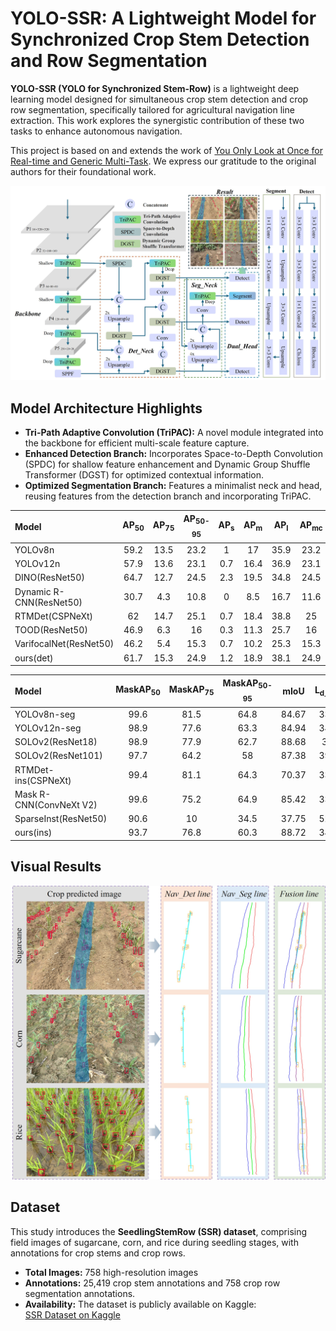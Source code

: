 
# YOLO-SSR: A Lightweight Model for Synchronized Crop Stem Detection and Row Segmentation  
  
**YOLO-SSR (YOLO for Synchronized Stem-Row)** is a lightweight deep learning model designed for simultaneous crop stem detection and crop row segmentation, specifically tailored for agricultural navigation line extraction. This work explores the synergistic contribution of these two tasks to enhance autonomous navigation.
  
This project is based on and extends the work of [You Only Look at Once for Real-time and Generic Multi-Task](https://github.com/JiayuanWang-JW/YOLOv8-multi-task). We express our gratitude to the original authors for their foundational work.

![YOLO-SSR.jpg](pic/YOLO-SSR.jpg)

## Model Architecture Highlights  
- **Tri-Path Adaptive Convolution (TriPAC):** A novel module integrated into the backbone for efficient multi-scale feature capture.  
- **Enhanced Detection Branch:** Incorporates Space-to-Depth Convolution (SPDC) for shallow feature enhancement and Dynamic Group Shuffle Transformer (DGST) for optimized contextual information.  
- **Optimized Segmentation Branch:** Features a minimalist neck and head, reusing features from the detection branch and incorporating TriPAC.
  
| Model                   | AP<sub>50<sub> | AP<sub>75<sub> | AP<sub>50-95<sub> | AP<sub>s<sub> | AP<sub>m<sub>  | AP<sub>l<sub>  | AP<sub>mc<sub> | AP<sub>vt<sub> | FPS   | Inference Time(ms) | parameters | GFLOPs |
| :---------------------- | :--: | :--: | :-----: | :-: | :--: | :--: | :--: | :--: | :---: | :----------------: | :--------: | :----: |
| YOLOv8n                 | 59.2 | 13.5 | 23.2    | 1   | 17   | 35.9 | 23.2 | 33.8 | 131.6 | 7.6                | 3.01M      | 8.1    |
| YOLOv12n                | 57.9 | 13.6 | 23.1    | 0.7 | 16.4 | 36.9 | 23.1 | 34.2 | 526.3 | 1.9                | 2.56M      | 6.3    |
| DINO(ResNet50)          | 64.7 | 12.7 | 24.5    | 2.3 | 19.5 | 34.8 | 24.5 | 32   | 19.5  | 51.3               | 47.54M     | 235    |
| Dynamic R-CNN(ResNet50) | 30.7 | 4.3  | 10.8    | 0   | 8.5  | 16.7 | 11.6 | 0.8  | 22.1  | 45.2               | 41.348M    | 178    |
| RTMDet(CSPNeXt)         | 62   | 14.7 | 25.1    | 0.7 | 18.4 | 38.8 | 25   | 33.8 | 77.6  | 12.9               | 4.873M     | 8.025  |
| TOOD(ResNet50)          | 46.9 | 6.3  | 16      | 0.3 | 11.3 | 25.7 | 16   | 17.9 | 17.4  | 57.5               | 32.018M    | 168    |
| VarifocalNet(ResNet50)  | 46.2 | 5.4  | 15.3    | 0.7 | 10.2 | 25.3 | 15.3 | 22   | 22.8  | 43.9               | 32.709M    | 161    |
| ours(det)               | 61.7 | 15.3 | 24.9    | 1.2 | 18.9 | 38.1 | 24.9 | 29.4 | 202   | 4.95               | 2.45M      | 10.5   |

  | Model                     | MaskAP<sub>50<sub> | MaskAP<sub>75<sub> | MaskAP<sub>50-95<sub> | mIoU  | L<sub>d_mean</sub> | L<sub>d_median</sub> | L<sub>d_std</sub> | FPS   | Inference Time(ms) | parameters | GFLOPs |
| :------------------------ | :------: | :------: | :---------: | :---: | :-------------: | :---------------: | :-----------: | :---: | :----------------: | :--------: | :----: |
| YOLOv8n-seg               | 99.6     | 81.5     | 64.8        | 84.67 | 33.35           | 24.85             | 19.08         | 100   | 10                 | 3.26M      | 12     |
| YOLOv12n-seg              | 98.9     | 77.6     | 63.3        | 84.94 | 34.79           | 26.68             | 21.02         | 344.8 | 2.9                | 2.81M      | 10.2   |
| SOLOv2(ResNet18)          | 98.9     | 77.9     | 62.7        | 88.68 | 34.9            | 26.12             | 19.36         | 29.7  | 33.7               | 18.09M     | 42.491 |
| SOLOv2(ResNet101)         | 97.7     | 64.2     | 58          | 87.38 | 39.14           | 26.37             | 22.31         | 23.7  | 42.2               | 65.221M    | 282    |
| RTMDet-ins(CSPNeXt)       | 99.4     | 81.1     | 64.3        | 70.37 | 33.38           | 24.75             | 20.07         | 100.6 | 9.9                | 5.615M     | 11.873 |
| Mask R-CNN(ConvNeXt V2)   | 99.6     | 75.2     | 64.9        | 85.42 | 33.75           | 24.57             | 20.8          | 16.1  | 62.1               | 108M       | 421    |
| SparseInst(ResNet50)      | 90.6     | 10       | 34.5        | 37.75 | 52.96           | 34.46             | 24.09         | 24.2  | 41.3               | 31.617M    | 99.22  |
| ours(ins)                 | 93.7     | 76.8     | 60.3        | 88.72 | 34.18           | 24.14             | 19.23         | 202   | 4.95               | 2.45M      | 10.5   |  
  
## Visual Results

![visualization.jpg](pic/visualization.jpg)
  
## Dataset  
This study introduces the **SeedlingStemRow (SSR) dataset**, comprising field images of sugarcane, corn, and rice during seedling stages, with annotations for crop stems and crop rows.  
- **Total Images:** 758 high-resolution images  
- **Annotations:** 25,419 crop stem annotations and 758 crop row segmentation annotations.  
- **Availability:** The dataset is publicly available on Kaggle:  
[SSR Dataset on Kaggle](https://www.kaggle.com/datasets/xxdxdxd/seedlingstemrow)  